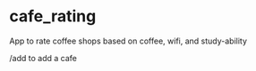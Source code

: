 # cafe_rating
App to rate coffee shops based on coffee, wifi, and study-ability

/add to add a cafe
